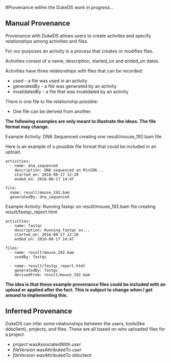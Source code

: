 #Provenance within the DukeDS 
_work in progress..._

## Manual Provenance
Provenance with DukeDS allows users to create activites and specify relationships among activities and files.

For our purposes an activity is a process that creates or modifies files.

Activities consist of a name, description, started_on and ended_on dates.

Activities have three relationships with files that can be recorded:
* used - a file was used in an activity
* generatedBy - a file was generated by an activity
* invalidatedBy - a file that was invalidated by an activity

There is one file to file relationship possible:
* One file can be derived from another.

__The following examples are only meant to illustrate the ideas. The file format may change.__

Example Activity: DNA Sequenced creating one result/mouse_192.bam file.

Here is an example of a possible file format that could be included in an upload.
```
activities:
  - name: dna_sequenced
    description: DNA sequenced on MinION...
    started_on: 2016-08-17 12:20
    ended_on: 2016-08-17 14:47
    
file: 
  name: result/mouse_192.bam
  generatedBy: dna_sequenced
```

Example Activity: Running fastqc on result/mouse_192.bam file creating result/fastqc_report.html
```
activities:
  - name: fastqc
    description: Running fastqc on...
    started_on: 2016-08-17 12:20
    ended_on: 2016-08-17 14:47
    
files:
  - name: result/mouse_192.bam
    usedBy: fastqc
    
  - name: result/fastqc_report.html
    generatedBy: fastqc
    derivedFrom: result/mouse_192.bam
```

__The idea is that these example provenance files could be included with an upload or applied after the fact. This is subject to change when I get around to implementing this.__


## Inferred Provenance
DukeDS can infer some relationships between the users, tools(like ddsclient), projects, and files.
These are all based on who uploaded files for a project.
* _project_ wasAssociatedWith _user_
* _fileVersion_ wasAttributedTo _user_
* _fileVersion_ wasAttributedTo ddsclient

